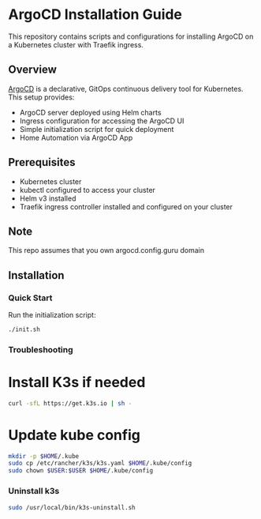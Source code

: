# ArgoCD Installation Guide

This repository contains scripts and configurations for installing ArgoCD on a Kubernetes cluster with Traefik ingress.

## Overview

[ArgoCD](https://argoproj.github.io/argo-cd/) is a declarative, GitOps continuous delivery tool for Kubernetes. This setup provides:

- ArgoCD server deployed using Helm charts
- Ingress configuration for accessing the ArgoCD UI
- Simple initialization script for quick deployment
- Home Automation via ArgoCD App 

## Prerequisites

- Kubernetes cluster
- kubectl configured to access your cluster
- Helm v3 installed
- Traefik ingress controller installed and configured on your cluster

## Note
This repo assumes that you own argocd.config.guru domain

## Installation

### Quick Start

Run the initialization script:
```bash
./init.sh
```

### Troubleshooting

# Install K3s if needed
```sh
curl -sfL https://get.k3s.io | sh -
```

# Update kube config
```sh
mkdir -p $HOME/.kube
sudo cp /etc/rancher/k3s/k3s.yaml $HOME/.kube/config
sudo chown $USER:$USER $HOME/.kube/config
```

### Uninstall k3s ###
```sh
sudo /usr/local/bin/k3s-uninstall.sh
```
